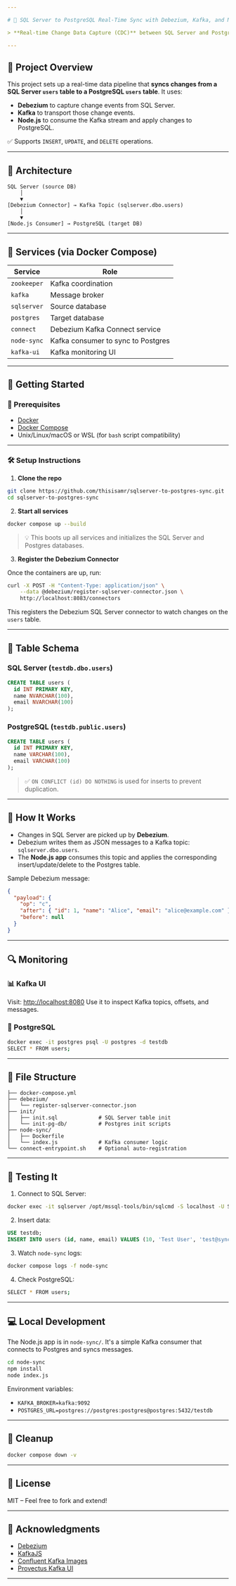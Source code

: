 ```yaml
---

# 🔄 SQL Server to PostgreSQL Real-Time Sync with Debezium, Kafka, and Node.js

> **Real-time Change Data Capture (CDC)** between SQL Server and PostgreSQL using Debezium, Kafka, and a Node.js consumer.

---
```


## 📌 Project Overview

This project sets up a real-time data pipeline that **syncs changes from a SQL Server `users` table to a PostgreSQL `users` table**. It uses:

* **Debezium** to capture change events from SQL Server.
* **Kafka** to transport those change events.
* **Node.js** to consume the Kafka stream and apply changes to PostgreSQL.

✅ Supports `INSERT`, `UPDATE`, and `DELETE` operations.

---

## 🧱 Architecture

```
SQL Server (source DB)
    │
    ▼
[Debezium Connector] → Kafka Topic (sqlserver.dbo.users)
    │
    ▼
[Node.js Consumer] → PostgreSQL (target DB)
```

---

## 🐳 Services (via Docker Compose)

| Service     | Role                               |
| ----------- | ---------------------------------- |
| `zookeeper` | Kafka coordination                 |
| `kafka`     | Message broker                     |
| `sqlserver` | Source database                    |
| `postgres`  | Target database                    |
| `connect`   | Debezium Kafka Connect service     |
| `node-sync` | Kafka consumer to sync to Postgres |
| `kafka-ui`  | Kafka monitoring UI                |

---

## 🚀 Getting Started

### 🔧 Prerequisites

* [Docker](https://www.docker.com/)
* [Docker Compose](https://docs.docker.com/compose/)
* Unix/Linux/macOS or WSL (for `bash` script compatibility)

---

### 🛠 Setup Instructions

1. **Clone the repo**

```bash
git clone https://github.com/thisisamr/sqlserver-to-postgres-sync.git
cd sqlserver-to-postgres-sync
```

2. **Start all services**

```bash
docker compose up --build
```

> 💡 This boots up all services and initializes the SQL Server and Postgres databases.

3. **Register the Debezium Connector**

Once the containers are up, run:

```bash
curl -X POST -H "Content-Type: application/json" \
    --data @debezium/register-sqlserver-connector.json \
    http://localhost:8083/connectors
```

This registers the Debezium SQL Server connector to watch changes on the `users` table.

---

## 📝 Table Schema

### SQL Server (`testdb.dbo.users`)

```sql
CREATE TABLE users (
  id INT PRIMARY KEY,
  name NVARCHAR(100),
  email NVARCHAR(100)
);
```

### PostgreSQL (`testdb.public.users`)

```sql
CREATE TABLE users (
  id INT PRIMARY KEY,
  name VARCHAR(100),
  email VARCHAR(100)
);
```

> ✅ `ON CONFLICT (id) DO NOTHING` is used for inserts to prevent duplication.

---

## 🧠 How It Works

* Changes in SQL Server are picked up by **Debezium**.
* Debezium writes them as JSON messages to a Kafka topic: `sqlserver.dbo.users`.
* The **Node.js app** consumes this topic and applies the corresponding insert/update/delete to the Postgres table.

Sample Debezium message:

```json
{
  "payload": {
    "op": "c",
    "after": { "id": 1, "name": "Alice", "email": "alice@example.com" },
    "before": null
  }
}
```

---

## 🔍 Monitoring

### 📊 Kafka UI

Visit: [http://localhost:8080](http://localhost:8080)
Use it to inspect Kafka topics, offsets, and messages.

### 🐘 PostgreSQL

```bash
docker exec -it postgres psql -U postgres -d testdb
SELECT * FROM users;
```

---

## 📂 File Structure

```
├── docker-compose.yml
├── debezium/
│   └── register-sqlserver-connector.json
├── init/
│   ├── init.sql             # SQL Server table init
│   └── init-pg-db/          # Postgres init scripts
├── node-sync/
│   ├── Dockerfile
│   └── index.js             # Kafka consumer logic
└── connect-entrypoint.sh    # Optional auto-registration
```

---

## 🧪 Testing It

1. Connect to SQL Server:

```bash
docker exec -it sqlserver /opt/mssql-tools/bin/sqlcmd -S localhost -U SA -P 'YourStrong!Passw0rd'
```

2. Insert data:

```sql
USE testdb;
INSERT INTO users (id, name, email) VALUES (10, 'Test User', 'test@sync.io');
```

3. Watch `node-sync` logs:

```bash
docker compose logs -f node-sync
```

4. Check PostgreSQL:

```bash
SELECT * FROM users;
```

---

## 💻 Local Development

The Node.js app is in `node-sync/`. It's a simple Kafka consumer that connects to Postgres and syncs messages.

```bash
cd node-sync
npm install
node index.js
```

Environment variables:

* `KAFKA_BROKER=kafka:9092`
* `POSTGRES_URL=postgres://postgres:postgres@postgres:5432/testdb`

---

## 🧹 Cleanup

```bash
docker compose down -v
```

---

## 📃 License

MIT – Feel free to fork and extend!

---

## 🙌 Acknowledgments

* [Debezium](https://debezium.io/)
* [KafkaJS](https://kafka.js.org/)
* [Confluent Kafka Images](https://hub.docker.com/r/confluentinc/)
* [Provectus Kafka UI](https://github.com/provectus/kafka-ui)

---
